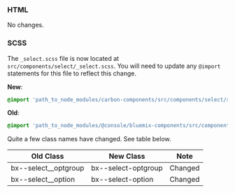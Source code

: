 ### HTML

No changes.

### SCSS

The `_select.scss` file is now located at `src/components/select/_select.scss`. You will need to update any `@import` statements for this file to reflect this change.

**New**: 
```scss
@import 'path_to_node_modules/carbon-components/src/components/select/select';
```

**Old**: 
```scss
@import 'path_to_node_modules/@console/bluemix-components/src/components/select/select';
```

Quite a few class names have changed. See table below.

| Old Class            | New Class           | Note    |
|----------------------|---------------------|---------|
| bx--select__optgroup | bx--select-optgroup | Changed |
| bx--select__option   | bx--select-option   | Changed |
